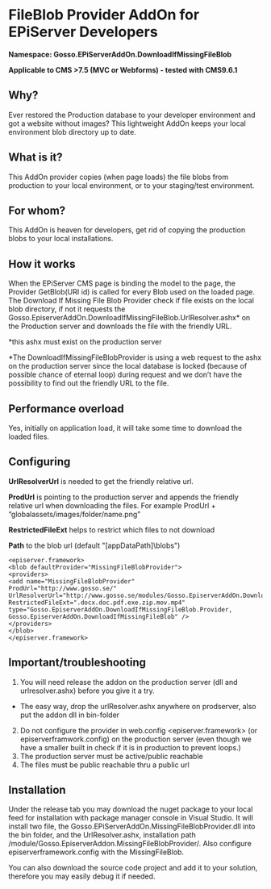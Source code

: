 # FileBlob Provider AddOn for EPiServer Developers
**Namespace: Gosso.EPiServerAddOn.DownloadIfMissingFileBlob**

**Applicable to CMS >7.5 (MVC or Webforms) - tested with CMS9.6.1**

## Why?
Ever restored the Production database to your developer environment and got a website without images? This lightweight AddOn keeps your local environment blob directory up to date.
## What is it?
This AddOn provider copies (when page loads) the file blobs from production to your local environment, or to your staging/test environment.
## For whom?
This AddOn is heaven for developers, get rid of copying the production blobs to your local installations.
## How it works
When the EPiServer CMS page is binding the model to the page, the Provider GetBlob(URI id) is called for every Blob used on the loaded page. The Download If Missing File Blob Provider check if file exists on the local blob directory, if not it requests the Gosso.EpiserverAddOn.DownloadIfMissingFileBlob.UrlResolver.ashx* on the Production server and downloads the file with the friendly URL.

*this ashx must exist on the production server

*The DownloadIfMissingFileBlobProvider is using a web request to the ashx on the production server since the local database is locked (because of possible chance of eternal loop) during request and we don’t have the possibility to find out the friendly URL to the file.

## Performance overload
Yes, initially on application load, it will take some time to download the loaded files.
## Configuring

**UrlResolverUrl** is needed to get the friendly relative url.

**ProdUrl** is pointing to the production server and appends the friendly relative url when downloading the files. For example  ProdUrl + “globalassets/images/folder/name.png”

**RestrictedFileExt** helps to restrict which files to not download

**Path** to the blob url (default "[appDataPath]\\blobs")

```
<episerver.framework>
<blob defaultProvider="MissingFileBlobProvider">
<providers>
<add name="MissingFileBlobProvider"
ProdUrl="http://www.gosso.se/"
UrlResolverUrl="http://www.gosso.se/modules/Gosso.EpiserverAddOn.DownloadIfMissingFileBlob/urlresolver.ashx"
RestrictedFileExt=".docx.doc.pdf.exe.zip.mov.mp4"
type="Gosso.EpiserverAddOn.DownloadIfMissingFileBlob.Provider, Gosso.EpiserverAddOn.DownloadIfMissingFileBlob" />
</providers>
</blob>
</episerver.framework>
```

## Important/troubleshooting 
1.	You will need release the addon on the production server (dll and urlresolver.ashx) before you give it a try.
  - The easy way, drop the urlResolver.ashx anywhere on prodserver, also put the addon dll in bin-folder
2.	Do not configure the provider in web.config <episerver.framework>
    (or episerverframwork.config) on the production server (even though we have a smaller built in check if it is in production to prevent loops.)
3.	The production server must be active/public reachable
4.	The files must be public reachable thru a public url

## Installation
Under the release tab you may download the nuget package to your local feed for installation with package manager console in Visual Studio. It will install two file, the Gosso.EPiServerAddOn.MissingFileBlobProvider.dll into the bin folder, and the UrlResolver.ashx, installation path /module/Gosso.EpiserverAddon.MissingFileBlobProvider/. Also configure episerverframework.config with the MissingFileBlob.

You can also download the source code project and add it to your solution, therefore you may easily debug it if needed.





